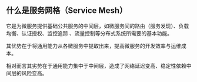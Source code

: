 ## 什么是服务网格（Service Mesh）

它是为微服务提供基础公共服务的中间层，如微服务间的路由（服务发现）、负载均衡、认证授权、监控追踪 、流量控制等分布式系统所需要的基本功能。

其优势在于将通用能力从各微服务中提取出来，提高微服务的开发效率与运维成本。

相对而言其劣势在于通用能力集中于中间层，造成了网络延迟变高、稳定性依赖中间层的风险变高。
